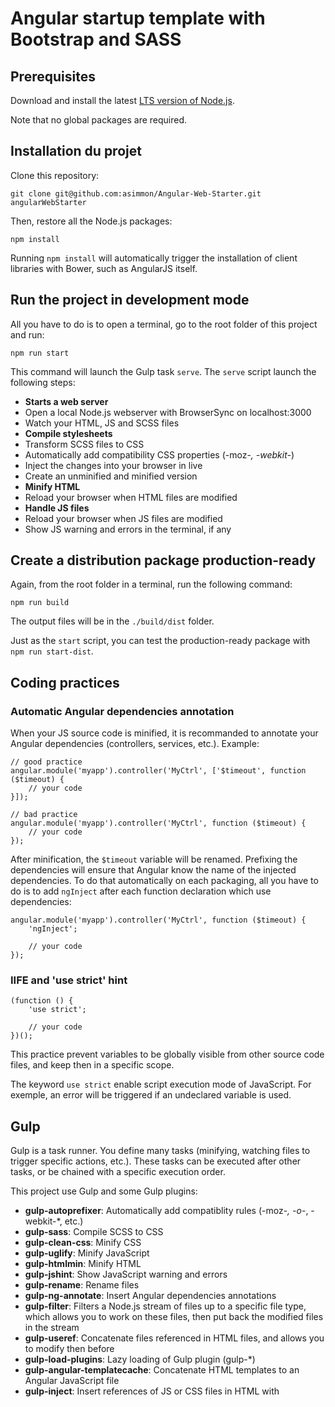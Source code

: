 # Angular startup template with Bootstrap and SASS

## Prerequisites

Download and install the latest [LTS version of Node.js](https://nodejs.org/en/download/).

Note that no global packages are required.

## Installation du projet

Clone this repository:

    git clone git@github.com:asimmon/Angular-Web-Starter.git angularWebStarter

Then, restore all the Node.js packages:

    npm install
    
Running `npm install` will automatically trigger the installation of client libraries with Bower, such as AngularJS itself.
    
## Run the project in development mode

All you have to do is to open a terminal, go to the root folder of this project and run:

    npm run start

This command will launch the Gulp task `serve`. The `serve` script launch the following steps:

- **Starts a web server**
 - Open a local Node.js webserver with BrowserSync on localhost:3000
 - Watch your HTML, JS and SCSS files
- **Compile stylesheets**
 - Transform SCSS files to CSS
 - Automatically add compatibility CSS properties (-moz-*, -webkit-*)
 - Inject the changes into your browser in live
 - Create an unminified and minified version 
- **Minify HTML**
 - Reload your browser when HTML files are modified
- **Handle JS files**
 - Reload your browser when JS files are modified
 - Show JS warning and errors in the terminal, if any

## Create a distribution package production-ready

Again, from the root folder in a terminal, run the following command:

    npm run build

The output files will be in the `./build/dist` folder.

Just as the `start` script, you can test the production-ready package with `npm run start-dist`. 

## Coding practices

### Automatic Angular dependencies annotation

When your JS source code is minified, it is recommanded to annotate your Angular dependencies (controllers, services, etc.). Example:

	// good practice
	angular.module('myapp').controller('MyCtrl', ['$timeout', function ($timeout) {
	    // your code
	}]);
	
	// bad practice
	angular.module('myapp').controller('MyCtrl', function ($timeout) {
	    // your code
	});

After minification, the `$timeout` variable will be renamed. Prefixing the dependencies will ensure that Angular know the name of the injected dependencies. To do that automatically on each packaging, all you have to do is to add `ngInject` after each function declaration which use dependencies:

	angular.module('myapp').controller('MyCtrl', function ($timeout) {
	    'ngInject';

	    // your code
	});

### IIFE and 'use strict' hint

	(function () {
	    'use strict';

	    // your code
	})();

This practice prevent variables to be globally visible from other source code files, and keep then in a specific scope.

The keyword `use strict` enable script execution mode of JavaScript. For exemple, an error will be triggered if an undeclared variable is used.

## Gulp

Gulp is a task runner. You define many tasks (minifying, watching files to trigger specific actions, etc.). These tasks can be executed after other tasks, or be chained with a specific execution order.

This project use Gulp and some Gulp plugins:

-  **gulp-autoprefixer**: Automatically add compatiblity rules (-moz-*, -o-*, -webkit-*, etc.)
-  **gulp-sass**: Compile SCSS to CSS
-  **gulp-clean-css**: Minify CSS
-  **gulp-uglify**: Minify JavaScript
-  **gulp-htmlmin**: Minify HTML
-  **gulp-jshint**: Show JavaScript warning and errors
-  **gulp-rename**: Rename files
-  **gulp-ng-annotate**: Insert Angular dependencies annotations
-  **gulp-filter**: Filters a Node.js stream of files up to a specific file type, which allows you to work on these files, then put back the modified files in the stream
-  **gulp-useref**: Concatenate files referenced in HTML files, and allows you to modify then before
-  **gulp-load-plugins**: Lazy loading of Gulp plugin (gulp-*)
-  **gulp-angular-templatecache**: Concatenate HTML templates to an Angular JavaScript file
-  **gulp-inject**: Insert references of JS or CSS files in HTML with <script> or <link> tags. 

Some Node.js plugins are used too:

- **rimraf**: Delete folders and files (rm)
- **run-sequence**: Allows multiple tasks to be executed sequentially
- **browser-sync**: Local web server with file watching and browser asset injection/reload
- **jshint**: used by gulp-jshint

## Related links

- Angular coding styles : [https://github.com/johnpapa/angular-styleguide/blob/master/a1/README.md](https://github.com/johnpapa/angular-styleguide/blob/master/a1/README.md)

- Gulp tutorial : [https://www.smashingmagazine.com/2014/06/building-with-gulp/](https://www.smashingmagazine.com/2014/06/building-with-gulp/)
